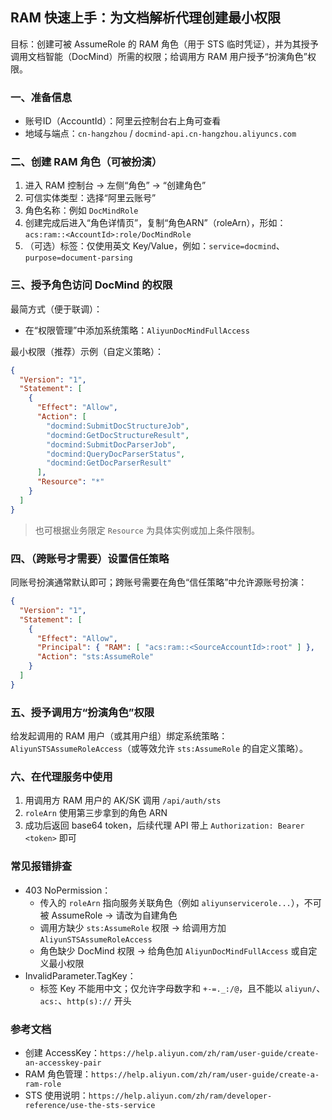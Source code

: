 ## RAM 快速上手：为文档解析代理创建最小权限

目标：创建可被 AssumeRole 的 RAM 角色（用于 STS 临时凭证），并为其授予调用文档智能（DocMind）所需的权限；给调用方 RAM 用户授予“扮演角色”权限。

### 一、准备信息
- 账号ID（AccountId）：阿里云控制台右上角可查看
- 地域与端点：`cn-hangzhou` / `docmind-api.cn-hangzhou.aliyuncs.com`

### 二、创建 RAM 角色（可被扮演）
1. 进入 RAM 控制台 → 左侧“角色” → “创建角色”
2. 可信实体类型：选择“阿里云账号”
3. 角色名称：例如 `DocMindRole`
4. 创建完成后进入“角色详情页”，复制“角色ARN”（roleArn），形如：`acs:ram::<AccountId>:role/DocMindRole`
5. （可选）标签：仅使用英文 Key/Value，例如：`service=docmind`、`purpose=document-parsing`

### 三、授予角色访问 DocMind 的权限
最简方式（便于联调）：
- 在“权限管理”中添加系统策略：`AliyunDocMindFullAccess`

最小权限（推荐）示例（自定义策略）：
```json
{
  "Version": "1",
  "Statement": [
    {
      "Effect": "Allow",
      "Action": [
        "docmind:SubmitDocStructureJob",
        "docmind:GetDocStructureResult",
        "docmind:SubmitDocParserJob",
        "docmind:QueryDocParserStatus",
        "docmind:GetDocParserResult"
      ],
      "Resource": "*"
    }
  ]
}
```

> 也可根据业务限定 `Resource` 为具体实例或加上条件限制。

### 四、（跨账号才需要）设置信任策略
同账号扮演通常默认即可；跨账号需要在角色“信任策略”中允许源账号扮演：
```json
{
  "Version": "1",
  "Statement": [
    {
      "Effect": "Allow",
      "Principal": { "RAM": [ "acs:ram::<SourceAccountId>:root" ] },
      "Action": "sts:AssumeRole"
    }
  ]
}
```

### 五、授予调用方“扮演角色”权限
给发起调用的 RAM 用户（或其用户组）绑定系统策略：`AliyunSTSAssumeRoleAccess`（或等效允许 `sts:AssumeRole` 的自定义策略）。

### 六、在代理服务中使用
1. 用调用方 RAM 用户的 AK/SK 调用 `/api/auth/sts`
2. `roleArn` 使用第三步拿到的角色 ARN
3. 成功后返回 base64 token，后续代理 API 带上 `Authorization: Bearer <token>` 即可

### 常见报错排查
- 403 NoPermission：
  - 传入的 `roleArn` 指向服务关联角色（例如 `aliyunservicerole...`），不可被 AssumeRole → 请改为自建角色
  - 调用方缺少 `sts:AssumeRole` 权限 → 给调用方加 `AliyunSTSAssumeRoleAccess`
  - 角色缺少 DocMind 权限 → 给角色加 `AliyunDocMindFullAccess` 或自定义最小权限
- InvalidParameter.TagKey：
  - 标签 Key 不能用中文；仅允许字母数字和 `+-=._:/@`，且不能以 `aliyun/`、`acs:`、`http(s)://` 开头

### 参考文档
- 创建 AccessKey：`https://help.aliyun.com/zh/ram/user-guide/create-an-accesskey-pair`
- RAM 角色管理：`https://help.aliyun.com/zh/ram/user-guide/create-a-ram-role`
- STS 使用说明：`https://help.aliyun.com/zh/ram/developer-reference/use-the-sts-service`

